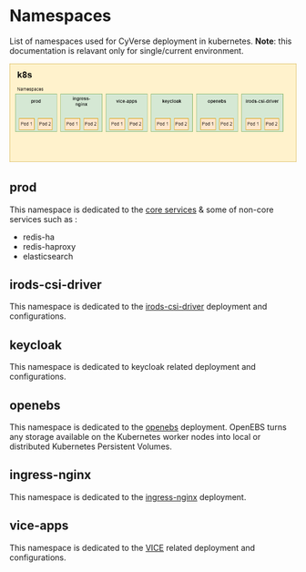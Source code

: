 # Namespaces

List of namespaces used for CyVerse deployment in kubernetes.
**Note**: this documentation is relavant only for single/current environment.

![Namespaces](../assets/namespaces.png)

## prod
This namespace is dedicated to the [core services](index.md) & some of non-core services such as : 
* redis-ha
* redis-haproxy
* elasticsearch

## irods-csi-driver
This namespace is dedicated to the [irods-csi-driver](https://github.com/cyverse/irods-csi-driver) deployment and configurations.

## keycloak
This namespace is dedicated to keycloak related deployment and configurations.

## openebs
This namespace is dedicated to the [openebs](https://openebs.io/) deployment.
OpenEBS turns any storage available on the Kubernetes worker nodes into local or distributed Kubernetes Persistent Volumes.


## ingress-nginx
This namespace is dedicated to the [ingress-nginx](https://docs.nginx.com/nginx-ingress-controller/) deployment.

## vice-apps
This namespace is dedicated to the [VICE](https://cyverse.org/node/50) related deployment and configurations.
